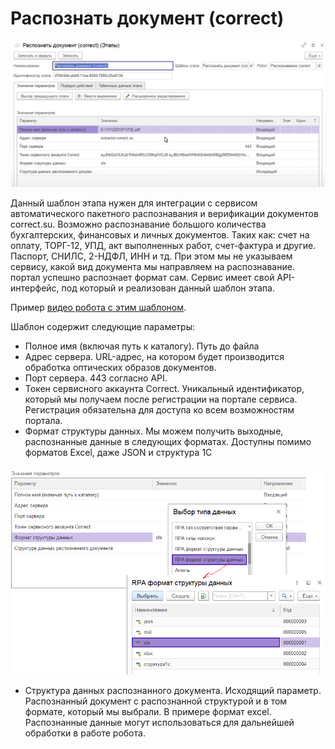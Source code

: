 # Распознать документ (correct)

![](<../../../../.gitbook/assets/Распознать документ Correct su.png>)

Данный шаблон этапа нужен для интеграции с сервисом автоматического пакетного распознавания и верификации документов correct.su.  Возможно распознавание большого количества бухгалтерских, финансовых и личных документов. Таких как: счет на оплату, ТОРГ-12, УПД, акт выполненных работ, счет-фактура и другие. Паспорт, СНИЛС, 2-НДФЛ, ИНН и тд.  При этом мы не указываем сервису, какой вид документа мы направляем на распознавание. портал успешно распознает формат сам. Сервис имеет свой API-интерфейс, под который и реализован данный шаблон этапа.&#x20;

Пример [видео робота с этим шаблоном](https://www.youtube.com/watch?v=fb3no-xWZ\_A).

Шаблон содержит следующие параметры:

* Полное имя (включая путь к каталогу). Путь до файла
* Адрес сервера. URL-адрес, на котором будет производится обработка оптических образов документов.
* Порт сервера. 443 согласно API.
* Токен сервисного аккаунта Correct. Уникальный идентификатор, который мы получаем после регистрации на портале сервиса. Регистрация обязательна для доступа ко всем возможностям портала.&#x20;
* Формат структуры данных. Мы можем получить выходные, распознанные данные в следующих форматах. Доступны помимо форматов Excel, даже JSON и структура 1С

![](<../../../../.gitbook/assets/Тип данных RPA - формат структуры данных.png>)

* Структура данных распознанного документа. Исходящий параметр. Распознанный документ с распознанной структурой и в том формате, который мы выбрали. В примере формат excel. Распознанные данные могут использоваться для дальнейшей обработки в работе робота.
